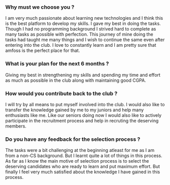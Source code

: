  ### **Why must we choose you ?**
 
I am very much passionate about learning new technologies and I think this is the best platform to develop my skills. I gave my best in doing the tasks. Though I had no programming background I strived hard to complete as many tasks as possible with perfection. This journey of mine doing the tasks had taught me many things and I wish to continue the same even after entering into the club. I love to constantly learn and I am pretty sure that amfoss is the perfect place for that.

 ### **What is your plan for the next 6 months ?**
 
Giving my best in strengthening my skills and spending my time and effort as much as possible in the club along with maintaining good CGPA.

 ### **How would you contribute back to the club ?**
 
I will try by all means to put myself involved into the club. I would also like to transfer the knowledge gained by me to my juniors and help many enthusiasts like me. Like our seniors doing now I would also like to actively participate in the recruitment process and help in recruting the deserving members.

### **Do you have any feedback for the selection process ?**

The tasks were a bit challenging at the beginning atleast for me as I am from a non-CS background. But I learnt quite a lot of things in this process. As far as I know the main motive of selection process is to select the deserving candidates who are ready to learn and put maximum effort. But finally I feel very much satisfied about the knowledge I have gained in this process.

